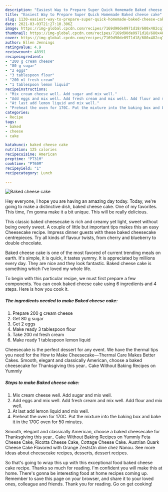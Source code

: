 ```yaml
---
description: "Easiest Way to Prepare Super Quick Homemade Baked cheese cake"
title: "Easiest Way to Prepare Super Quick Homemade Baked cheese cake"
slug: 1130-easiest-way-to-prepare-super-quick-homemade-baked-cheese-cake
date: 2021-03-03T21:27:10.306Z
image: https://img-global.cpcdn.com/recipes/7169d90de0971d18/680x482cq70/baked-cheese-cake-recipe-main-photo.jpg
thumbnail: https://img-global.cpcdn.com/recipes/7169d90de0971d18/680x482cq70/baked-cheese-cake-recipe-main-photo.jpg
cover: https://img-global.cpcdn.com/recipes/7169d90de0971d18/680x482cq70/baked-cheese-cake-recipe-main-photo.jpg
author: Ellen Jennings
ratingvalue: 4.9
reviewcount: 48991
recipeingredient:
- "200 g cream cheese"
- "80 g sugar"
- "2 eggs"
- "3 tablespoon flour"
- "200 ml fresh cream"
- "1 tablespoon lemon liquid"
recipeinstructions:
- "Mix cream cheese well. Add sugar and mix well."
- "Add eggs and mix well. Add fresh cream and mix well. Add flour and mix well."
- "At last add lemon liquid and mix well."
- "Preheat the oven for 170C. Put the mixture into the baking box and bake it in the 170C oven for 50 minutes."
categories:
- Recipe
tags:
- baked
- cheese
- cake

katakunci: baked cheese cake 
nutrition: 125 calories
recipecuisine: American
preptime: "PT31M"
cooktime: "PT60M"
recipeyield: "1"
recipecategory: Lunch

---
```



![Baked cheese cake](https://img-global.cpcdn.com/recipes/7169d90de0971d18/680x482cq70/baked-cheese-cake-recipe-main-photo.jpg)

Hey everyone, I hope you are having an amazing day today. Today, we're going to make a distinctive dish, baked cheese cake. One of my favorites. This time, I'm gonna make it a bit unique. This will be really delicious.

This classic baked cheesecake is rich and creamy yet light, sweet without being overly sweet. A couple of little but important tips makes this an easy Cheesecake recipe. Impress dinner guests with these baked cheesecake centrepieces. Try all kinds of flavour twists, from cherry and blueberry to double chocolate.

Baked cheese cake is one of the most favored of current trending meals on earth. It's simple, it is quick, it tastes yummy. It is appreciated by millions every day. They are nice and they look fantastic. Baked cheese cake is something which I've loved my whole life.


To begin with this particular recipe, we must first prepare a few components. You can cook baked cheese cake using 6 ingredients and 4 steps. Here is how you cook it.

<!--inarticleads1-->

##### The ingredients needed to make Baked cheese cake:

1. Prepare 200 g cream cheese
1. Get 80 g sugar
1. Get 2 eggs
1. Make ready 3 tablespoon flour
1. Take 200 ml fresh cream
1. Make ready 1 tablespoon lemon liquid


Cheesecake is the perfect dessert for any event. We have the thermal tips you need for the How to Make Cheesecake—Thermal Care Makes Better Cakes. Smooth, elegant and classically American, choose a baked cheesecake for Thanksgiving this year.. Cake Without Baking Recipes on Yummly 

<!--inarticleads2-->

##### Steps to make Baked cheese cake:

1. Mix cream cheese well. Add sugar and mix well.
1. Add eggs and mix well. Add fresh cream and mix well. Add flour and mix well.
1. At last add lemon liquid and mix well.
1. Preheat the oven for 170C. Put the mixture into the baking box and bake it in the 170C oven for 50 minutes.


Smooth, elegant and classically American, choose a baked cheesecake for Thanksgiving this year.. Cake Without Baking Recipes on Yummly Feta Cheese Cake, Ricotta Cheese Cake, Cottage Cheese Cake. Austrian Quark Cheese Cake Flavored with Orange ZestsOn dine chez Nanou. See more ideas about cheesecake recipes, desserts, dessert recipes. 

So that's going to wrap this up with this exceptional food baked cheese cake recipe. Thanks so much for reading. I'm confident you will make this at home. There's gonna be interesting food at home recipes coming up. Remember to save this page on your browser, and share it to your loved ones, colleague and friends. Thank you for reading. Go on get cooking!
